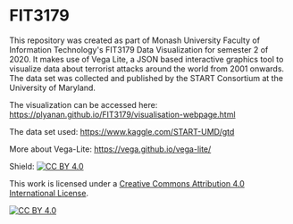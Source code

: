 # FIT3179
This repository was created as part of  Monash University Faculty of Information Technology's FIT3179 Data Visualization for semester 2 of 2020. It makes use of Vega Lite, a JSON based interactive graphics tool to visualize data about terrorist attacks around the world from 2001 onwards. The data set was collected and published by the START Consortium at the University of Maryland. 

The visualization can be accessed here: https://plyanan.github.io/FIT3179/visualisation-webpage.html
        
The data set used: https://www.kaggle.com/START-UMD/gtd
        
More about Vega-Lite: https://vega.github.io/vega-lite/










Shield: [![CC BY 4.0][cc-by-shield]][cc-by]

This work is licensed under a
[Creative Commons Attribution 4.0 International License][cc-by].

[![CC BY 4.0][cc-by-image]][cc-by]

[cc-by]: http://creativecommons.org/licenses/by/4.0/
[cc-by-image]: https://i.creativecommons.org/l/by/4.0/88x31.png
[cc-by-shield]: https://img.shields.io/badge/License-CC%20BY%204.0-lightgrey.svg
